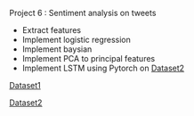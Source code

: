 Project 6 : Sentiment analysis on tweets 

- Extract features
- Implement logistic regression
- Implement baysian
- Implement PCA to principal features
- Implement LSTM using Pytorch on [Dataset2](http://help.sentiment140.com/for-students)


[Dataset1](https://www.nltk.org/howto/twitter.html)

[Dataset2](http://help.sentiment140.com/for-students)

